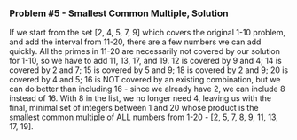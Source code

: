 ### Problem \#5 - Smallest Common Multiple, Solution
If we start from the set [2, 4, 5, 7, 9] which covers the original 1-10 problem, and add the interval from 11-20, there are a few numbers we can add quickly. All the primes in 11-20 are necessarily not covered by our solution for 1-10, so we have to add 11, 13, 17, and 19. 12 is covered by 9 and 4; 14 is covered by 2 and 7; 15 is covered by 5 and 9; 18 is covered by 2 and 9; 20 is covered by 4 and 5; 16 is NOT covered by an existing combination, but we can do better than including 16 - since we already have 2, we can include 8 instead of 16. With 8 in the list, we no longer need 4, leaving us with the final, minimal set of integers between 1 and 20 whose product is the smallest common multiple of ALL numbers from 1-20 - [2, 5, 7, 8, 9, 11, 13, 17, 19].


